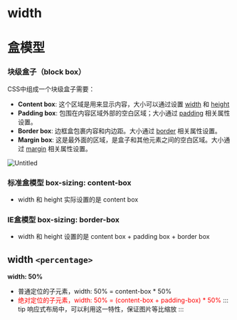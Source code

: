 # width

# 盒模型

### 块级盒子（block box）

CSS中组成一个块级盒子需要：

- **Content box**: 这个区域是用来显示内容，大小可以通过设置 [width](https://developer.mozilla.org/zh-CN/docs/Web/CSS/width) 和 [height](https://developer.mozilla.org/zh-CN/docs/Web/CSS/height)
- **Padding box**: 包围在内容区域外部的空白区域；大小通过 [padding](https://developer.mozilla.org/zh-CN/docs/Web/CSS/padding) 相关属性设置。
- **Border box**: 边框盒包裹内容和内边距。大小通过 [border](https://developer.mozilla.org/zh-CN/docs/Web/CSS/border) 相关属性设置。
- **Margin box**: 这是最外面的区域，是盒子和其他元素之间的空白区域。大小通过 [margin](https://developer.mozilla.org/zh-CN/docs/Web/CSS/margin) 相关属性设置。

![Untitled](/img/box.png)

### 标准盒模型   box-sizing: content-box

- width 和 height 实际设置的是 content box

### IE盒模型   box-sizing: border-box

- width 和 height 设置的是 content box + padding box + border box

## width `<percentage>`

**width: 50%**

- 普通定位的子元素，width: 50% = content-box * 50%
- <font color=red>绝对定位的子元素，width: 50%  = (content-box + padding-box) * 50% </font>
::: tip
响应式布局中，可以利用这一特性，保证图片等比缩放
:::